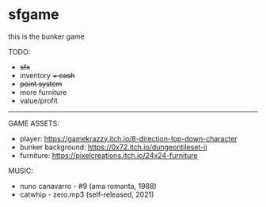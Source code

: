 # sfgame

this is the bunker game

TODO:
- ~~sfx~~
- inventory ~~+ cash~~
- ~~point system~~
- more furniture
- value/profit
---
GAME ASSETS:
- player: https://gamekrazzy.itch.io/8-direction-top-down-character
- bunker background: https://0x72.itch.io/dungeontileset-ii
- furniture: https://pixelcreations.itch.io/24x24-furniture

MUSIC:
- nuno canavarro - #9 (ama romanta, 1988)
- catwhip - zero.mp3 (self-released, 2021)